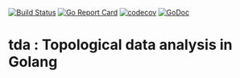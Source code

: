 [![Build Status](https://travis-ci.com/kshedden/tda.svg?branch=master)](https://travis-ci.com/kshedden/tda)
[![Go Report Card](https://goreportcard.com/badge/github.com/kshedden/tda)](https://goreportcard.com/report/github.com/kshedden/tda)
[![codecov](https://codecov.io/gh/kshedden/tda/branch/master/graph/badge.svg)](https://codecov.io/gh/kshedden/tda)
[![GoDoc](https://godoc.org/github.com/kshedden/tda?status.png)](https://godoc.org/github.com/kshedden/tda)

tda : Topological data analysis in Golang
=========================================

